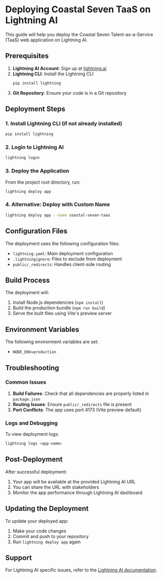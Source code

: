 # Deploying Coastal Seven TaaS on Lightning AI

This guide will help you deploy the Coastal Seven Talent-as-a-Service (TaaS) web application on Lightning AI.

## Prerequisites

1. **Lightning AI Account**: Sign up at [lightning.ai](https://lightning.ai)
2. **Lightning CLI**: Install the Lightning CLI
   ```bash
   pip install lightning
   ```
3. **Git Repository**: Ensure your code is in a Git repository

## Deployment Steps

### 1. Install Lightning CLI (if not already installed)
```bash
pip install lightning
```

### 2. Login to Lightning AI
```bash
lightning login
```

### 3. Deploy the Application
From the project root directory, run:
```bash
lightning deploy app
```

### 4. Alternative: Deploy with Custom Name
```bash
lightning deploy app --name coastal-seven-taas
```

## Configuration Files

The deployment uses the following configuration files:

- `lightning.yaml`: Main deployment configuration
- `.lightningignore`: Files to exclude from deployment
- `public/_redirects`: Handles client-side routing

## Build Process

The deployment will:
1. Install Node.js dependencies (`npm install`)
2. Build the production bundle (`npm run build`)
3. Serve the built files using Vite's preview server

## Environment Variables

The following environment variables are set:
- `NODE_ENV=production`

## Troubleshooting

### Common Issues

1. **Build Failures**: Check that all dependencies are properly listed in `package.json`
2. **Routing Issues**: Ensure `public/_redirects` file is present
3. **Port Conflicts**: The app uses port 4173 (Vite preview default)

### Logs and Debugging

To view deployment logs:
```bash
lightning logs <app-name>
```

## Post-Deployment

After successful deployment:
1. Your app will be available at the provided Lightning AI URL
2. You can share the URL with stakeholders
3. Monitor the app performance through Lightning AI dashboard

## Updating the Deployment

To update your deployed app:
1. Make your code changes
2. Commit and push to your repository
3. Run `lightning deploy app` again

## Support

For Lightning AI specific issues, refer to the [Lightning AI documentation](https://lightning.ai/docs). 